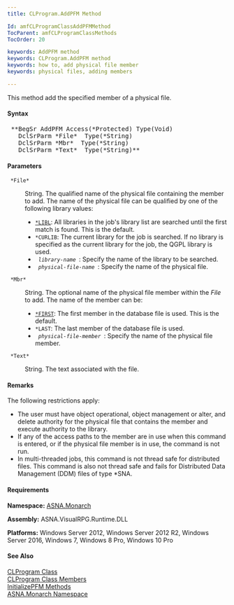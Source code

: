 ```yaml
---
title: CLProgram.AddPFM Method

Id: amfCLProgramClassAddPFMMethod
TocParent: amfCLProgramClassMethods
TocOrder: 20

keywords: AddPFM method
keywords: CLProgram.AddPFM method
keywords: how to, add physical file member
keywords: physical files, adding members

---
```


This method add the specified member of a physical file.

#### Syntax
<pre class="syntax"> **BegSr AddPFM Access(*Protected) Type(Void)
   DclSrParm *File*  Type(*String)
   DclSrParm *Mbr*  Type(*String)
   DclSrParm *Text*  Type(*String)**       </pre>

#### Parameters
<dl>
        <dt>
          <code> *File* </code>
        </dt>
        <dd>

String. The qualified name of the physical file containing the member to add. The name of the physical file can be qualified by one of the following library values:

- <code><u>*LIBL</u></code>: All libraries in the job's library
            list are searched until the first match is found. This
            is the default.
- <code>*CURLIB</code>: The current library for the
            job is searched. If no library is specified as the
            current library for the job, the QGPL library is
            used.
- <code> *library-name* </code>: Specify the name of the library
            to be searched.
- <code> *physical-file-name* </code>: Specify the name of the
            physical file.

</dd>
        <dt>
          <code> *Mbr* </code>
        </dt>
        <dd>

String. The optional name of the physical file member within the *File* to add. The name of the member can be:

- <code><u>*FIRST</u></code>: The first member in the database file is
            used. This is the default.
- <code>*LAST</code>: The last member of the
            database file is used.
- <code> *physical-file-member* </code>: Specify the name of the
            physical file member.

</dd>
        <dt>
          <code> *Text* </code>
        </dt>
        <dd>

String. The text associated with the file.
</dd>
</dl>

#### Remarks
The following restrictions apply:

- The user must have object operational, object
        management or alter, and delete authority for the physical
        file that contains the member and execute authority to the
        library.
- If any of the access paths to the member are in use
        when this command is entered, or if the physical file
        member is in use, the command is not run.
- In multi-threaded jobs, this command is not thread safe
        for distributed files. This command is also not thread safe
        and fails for Distributed Data Management (DDM) files of
        type *SNA.

<!-- start -->

#### Requirements
**Namespace:** [ASNA.Monarch](monarch-namespace.html)

**Assembly:** ASNA.VisualRPG.Runtime.DLL 

**Platforms:** Windows Server 2012, Windows Server 2012 R2, Windows Server 2016, Windows 7, Windows 8 Pro, Windows 10 Pro
<!-- end -->

#### See Also
[CLProgram Class](clprogram-class.html) <br clear="none" /> [ CLProgram Class Members](clprogram-class-members.html) <br clear="none" /> [ InitializePFM Methods](clprogram-classInitialize-pfm-methods.html) <br clear="none" /> [ASNA.Monarch Namespace](monarch-namespace.html) 
